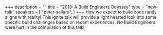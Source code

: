 +++
description = ""
title = "2018: A Build Engineers Odyssey"
type = "new-talk"
speakers = [
        "peter-sellars",
]
+++
How we expect to build code rarely aligns with reality! This ignite talk will provide a light hearted look into some specific build challenges based on recent experiences. No Build Engineers were hurt in the compilation of this talk!